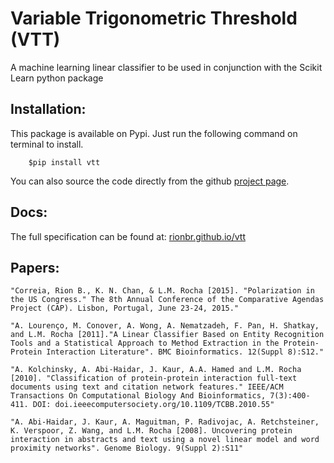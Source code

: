 Variable Trigonometric Threshold (VTT)
==========================================

A machine learning linear classifier to be used in conjunction with the Scikit Learn python package 

Installation:
---------------

This package is available on Pypi. Just run the following command on terminal to install.

```
    $pip install vtt
```

You can also source the code directly from the github [project page](https://github.com/rionbr/vtt).

Docs:
------

The full specification can be found at: [rionbr.github.io/vtt](https://rionbr.github.io/vtt)

Papers:
--------

    "Correia, Rion B., K. N. Chan, & L.M. Rocha [2015]. "Polarization in the US Congress." The 8th Annual Conference of the Comparative Agendas Project (CAP). Lisbon, Portugal, June 23-24, 2015."

    "A. Lourenço, M. Conover, A. Wong, A. Nematzadeh, F. Pan, H. Shatkay, and L.M. Rocha [2011]."A Linear Classifier Based on Entity Recognition Tools and a Statistical Approach to Method Extraction in the Protein-Protein Interaction Literature". BMC Bioinformatics. 12(Suppl 8):S12."

    "A. Kolchinsky, A. Abi-Haidar, J. Kaur, A.A. Hamed and L.M. Rocha [2010]. "Classification of protein-protein interaction full-text documents using text and citation network features." IEEE/ACM Transactions On Computational Biology And Bioinformatics, 7(3):400-411. DOI: doi.ieeecomputersociety.org/10.1109/TCBB.2010.55"

    "A. Abi-Haidar, J. Kaur, A. Maguitman, P. Radivojac, A. Retchsteiner, K. Verspoor, Z. Wang, and L.M. Rocha [2008]. Uncovering protein interaction in abstracts and text using a novel linear model and word proximity networks". Genome Biology. 9(Suppl 2):S11"
